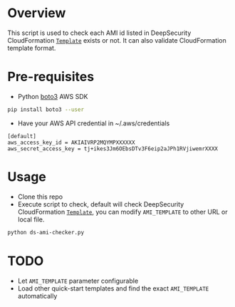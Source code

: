# Overview
This script is used to check each AMI id listed in DeepSecurity CloudFormation [`Template`](https://github.com/deep-security/cloudformation/blob/master/DeepSecurity/Marketplace/DSM96MP.template) exists or not.
It can also validate CloudFormation template format.


# Pre-requisites
- Python [boto3](https://boto3.readthedocs.io/en/latest/) AWS SDK
```bash
pip install boto3 --user
```
- Have your AWS API credential in ~/.aws/credentials 
```
[default]
aws_access_key_id = AKIAIVRP2MQYMPXXXXXX
aws_secret_access_key = tj+ikes3Jm6OEbsDTv3F6eip2aJPh1RVjiwemrXXXX
```

# Usage
- Clone this repo
- Execute script to check, default will check DeepSecurity CloudFormation [`Template`](https://github.com/deep-security/cloudformation/blob/master/DeepSecurity/Marketplace/DSM96MP.template), you can modify `AMI_TEMPLATE` to other URL or local file.
```bash
python ds-ami-checker.py
```

# TODO
- Let `AMI_TEMPLATE` parameter configurable
- Load other quick-start templates and find the exact `AMI_TEMPLATE` automatically
